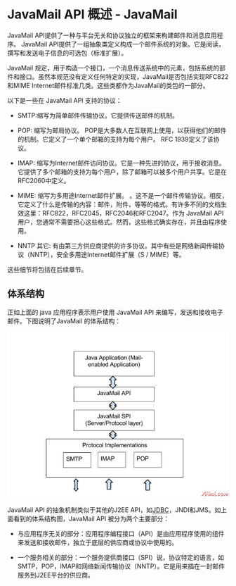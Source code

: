 # JavaMail API 概述 - JavaMail

JavaMail API提供了一种与平台无关和协议独立的框架来构建邮件和消息应用程序。 JavaMail API提供了一组抽象类定义构成一个邮件系统的对象。它是阅读，撰写和发送电子信息的可选包（标准扩展）。

JavaMail 规定，用于构造一个接口，一个消息传送系统中的元素，包括系统的部件和接口。虽然本规范没有定义任何特定的实现，JavaMail是否包括实现RFC822和MIME Internet邮件标准几类。这些类都作为JavaMail的类包的一部分。

以下是一些在 JavaMail API 支持的协议：

*   SMTP:缩写为简单邮件传输协议。它提供传送邮件的机制。

*   POP: 缩写为邮局协议。 POP是大多数人在互联网上使用，以获得他们的邮件的机制。它定义了一个单个邮箱的支持为每个用户。 RFC 1939定义了该协议。

*   IMAP: 缩写为Internet邮件访问协议。它是一种先进的协议，用于接收消息。它提供了多个邮箱的支持为每个用户，除了邮箱可以被多个用户共享。它是在RFC2060中定义。

*   MIME: 缩写为多用途Internet邮件扩展。 。这不是一个邮件传输协议。相反，它定义了什么是传输的内容：邮件，附件，等等的格式。有许多不同的文档生效这里：RFC822，RFC2045，RFC2046和RFC2047。作为 JavaMail API 用户，您通常不需要担心这些格式。然而，这些格式确实存在，并且由程序使用。

*   NNTP 其它: 有由第三方供应商提供的许多协议。其中有些是网络新闻传输协议（NNTP），安全多用途Internet邮件扩展（S / MIME）等。

这些细节将包括在后续章节。

## 体系结构

正如上面的 java 应用程序表示用户使用 JavaMail API 来编写，发送和接收电子邮件。下图说明了JavaMail 的体系结构：

![JavaMail API Architecture](../img/220250M95-0.jpg)

JavaMail API 的抽象机制类似于其他的J2EE API，如[JDBC](http://www.yiibai.com/jdbc/)，JNDI和JMS。如上面看到的体系结构图，JavaMail API 被分为两个主要部分：

*   与应用程序无关的部分：应用程序编程接口（API）是由应用程序使用的组件来发送和接收邮件，独立于底层的供应商或协议中使用的。

*   一个服务相关的部分：一个服务提供商接口（SPI）说，协议特定的语言，如SMTP，POP，IMAP和网络新闻传输协议（NNTP）。它是用来插在一封邮件服务到J2EE平台的供应商。

